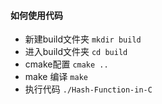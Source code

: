 #### 如何使用代码

* 新建build文件夹 `mkdir build`
* 进入build文件夹 `cd build`
* cmake配置 `cmake ..`
* make 编译 `make`
* 执行代码 `./Hash-Function-in-C`

